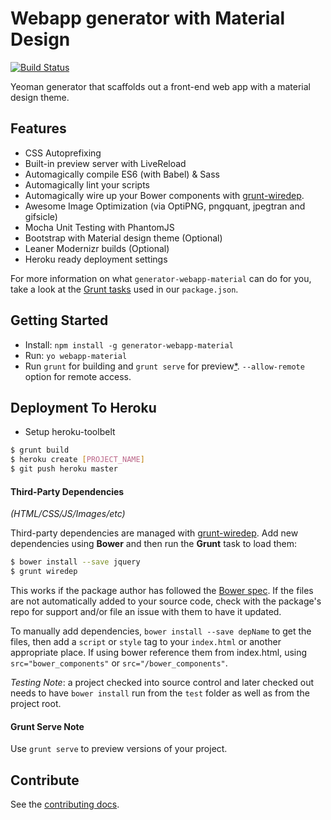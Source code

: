 # Webapp generator with Material Design 
[![Build Status](https://travis-ci.org/snatera15/generator-webapp-material.svg?branch=master)](https://travis-ci.org/snatera15/generator-webapp-material)

Yeoman generator that scaffolds out a front-end web app with a material design theme.


## Features

* CSS Autoprefixing
* Built-in preview server with LiveReload
* Automagically compile ES6 (with Babel) & Sass
* Automagically lint your scripts
* Automagically wire up your Bower components with [grunt-wiredep](#third-party-dependencies).
* Awesome Image Optimization (via OptiPNG, pngquant, jpegtran and gifsicle)
* Mocha Unit Testing with PhantomJS
* Bootstrap with Material design theme (Optional)
* Leaner Modernizr builds (Optional)
* Heroku ready deployment settings

For more information on what `generator-webapp-material` can do for you, take a look at the [Grunt tasks](https://github.com/yeoman/generator-webapp/blob/master/app/templates/_package.json) used in our `package.json`.


## Getting Started

- Install: `npm install -g generator-webapp-material`
- Run: `yo webapp-material`
- Run `grunt` for building and `grunt serve` for preview[\*](#grunt-serve-note). `--allow-remote` option for remote access.


## Deployment To Heroku

- Setup heroku-toolbelt
```sh
$ grunt build
$ heroku create [PROJECT_NAME]
$ git push heroku master
```

#### Third-Party Dependencies

*(HTML/CSS/JS/Images/etc)*

Third-party dependencies are managed with [grunt-wiredep](https://github.com/stephenplusplus/grunt-wiredep). Add new dependencies using **Bower** and then run the **Grunt** task to load them:

```sh
$ bower install --save jquery
$ grunt wiredep
```

This works if the package author has followed the [Bower spec](https://github.com/bower/bower.json-spec). If the files are not automatically added to your source code, check with the package's repo for support and/or file an issue with them to have it updated.

To manually add dependencies, `bower install --save depName` to get the files, then add a `script` or `style` tag to your `index.html` or another appropriate place. If using bower reference them from index.html, using `src="bower_components"` or `src="/bower_components"`.

*Testing Note*: a project checked into source control and later checked out needs to have `bower install` run from the `test` folder as well as from the project root.


#### Grunt Serve Note

Use `grunt serve` to preview versions of your project.


## Contribute

See the [contributing docs](https://github.com/snatera15/generator-webapp-material/blob/master/contributing.md).
